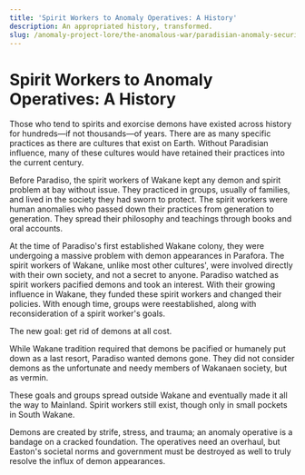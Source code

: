 ```yaml
---
title: 'Spirit Workers to Anomaly Operatives: A History'
description: An appropriated history, transformed.
slug: /anomaly-project-lore/the-anomalous-war/paradisian-anomaly-security/spirit-workers-to-anomaly-operatives-a-history
---
```


# Spirit Workers to Anomaly Operatives: A History

Those who tend to spirits and exorcise demons have existed across history for hundreds—if not thousands—of years. There are as many specific practices as there are cultures that exist on Earth. Without Paradisian influence, many of these cultures would have retained their practices into the current century.

Before Paradiso, the spirit workers of Wakane kept any demon and spirit problem at bay without issue. They practiced in groups, usually of families, and lived in the society they had sworn to protect. The spirit workers were human anomalies who passed down their practices from generation to generation. They spread their philosophy and teachings through books and oral accounts.

At the time of Paradiso's first established Wakane colony, they were undergoing a massive problem with demon appearances in Parafora. The spirit workers of Wakane, unlike most other cultures', were involved directly with their own society, and not a secret to anyone. Paradiso watched as spirit workers pacified demons and took an interest. With their growing influence in Wakane, they funded these spirit workers and changed their policies. With enough time, groups were reestablished, along with reconsideration of a spirit worker's goals.

The new goal: get rid of demons at all cost.

While Wakane tradition required that demons be pacified or humanely put down as a last resort, Paradiso wanted demons gone. They did not consider demons as the unfortunate and needy members of Wakanaen society, but as vermin.

These goals and groups spread outside Wakane and eventually made it all the way to Mainland. Spirit workers still exist, though only in small pockets in South Wakane.

Demons are created by strife, stress, and trauma; an anomaly operative is a bandage on a cracked foundation. The operatives need an overhaul, but Easton's societal norms and government must be destroyed as well to truly resolve the influx of demon appearances.